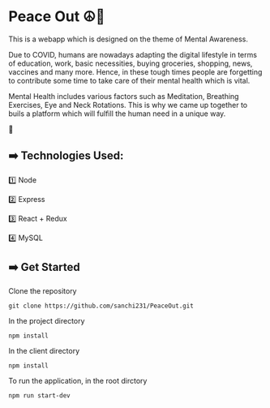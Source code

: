 # Peace Out ☮️🧠

This is a webapp which is designed on the theme of Mental Awareness.

Due to COVID, humans are nowadays adapting the digital lifestyle in terms of education, work, basic necessities, buying groceries, shopping, news, vaccines and many more. Hence, in these tough times people are forgetting to contribute some time to take care of their mental health which is vital.

Mental Health includes various factors such as Meditation, Breathing Exercises, Eye and Neck Rotations. This is why we came up together to buils a platform which will fulfill the human need in a unique way.

🔗 

## :arrow_right: Technologies Used:

:one: Node

:two: Express

:three: React + Redux

:four: MySQL


## :arrow_right: Get Started

Clone the repository

`git clone https://github.com/sanchi231/PeaceOut.git`

In the project directory

`npm install`

In the client directory

`npm install`


To run the application, in the root dirctory

`npm run start-dev`
